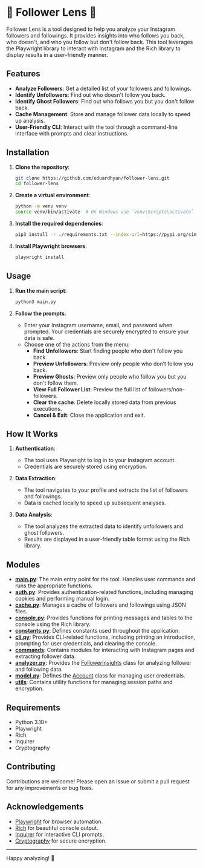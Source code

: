 # 📸 Follower Lens 📸

Follower Lens is a tool designed to help you analyze your Instagram followers and followings. It provides insights into who follows you back, who doesn't, and who you follow but don't follow back. This tool leverages the Playwright library to interact with Instagram and the Rich library to display results in a user-friendly manner.

## Features

- **Analyze Followers**: Get a detailed list of your followers and followings.
- **Identify Unfollowers**: Find out who doesn't follow you back.
- **Identify Ghost Followers**: Find out who follows you but you don't follow back.
- **Cache Management**: Store and manage follower data locally to speed up analysis.
- **User-Friendly CLI**: Interact with the tool through a command-line interface with prompts and clear instructions.

## Installation

1. **Clone the repository**:

   ```sh
   git clone https://github.com/eduardhyan/follower-lens.git
   cd follower-lens
   ```

2. **Create a virtual environment**:

   ```sh
   python -m venv venv
   source venv/bin/activate  # On Windows use `venv\Scripts\activate`
   ```

3. **Install the required dependencies**:

   ```sh
   pip3 install -r ./requirements.txt --index-url=https://pypi.org/simple
   ```

4. **Install Playwright browsers**:
   ```sh
   playwright install
   ```

## Usage

1. **Run the main script**:

   ```sh
   python3 main.py
   ```

2. **Follow the prompts**:
   - Enter your Instagram username, email, and password when prompted. Your credentials are securely encrypted to ensure your data is safe.
   - Choose one of the actions from the menu:
     - **Find Unfollowers**: Start finding people who don't follow you back.
     - **Preview Unfollowers**: Preview only people who don’t follow you back.
     - **Preview Ghosts**: Preview only people who follow you but you don't follow them.
     - **View Full Follower List**: Preview the full list of followers/non-followers.
     - **Clear the cache**: Delete locally stored data from previous executions.
     - **Cancel & Exit**: Close the application and exit.

## How It Works

1. **Authentication**:

   - The tool uses Playwright to log in to your Instagram account.
   - Credentials are securely stored using encryption.

2. **Data Extraction**:

   - The tool navigates to your profile and extracts the list of followers and followings.
   - Data is cached locally to speed up subsequent analyses.

3. **Data Analysis**:
   - The tool analyzes the extracted data to identify unfollowers and ghost followers.
   - Results are displayed in a user-friendly table format using the Rich library.

## Modules

- **[main.py](http://_vscodecontentref_/0)**: The main entry point for the tool. Handles user commands and runs the appropriate functions.
- **[auth.py](http://_vscodecontentref_/1)**: Provides authentication-related functions, including managing cookies and performing manual login.
- **[cache.py](http://_vscodecontentref_/2)**: Manages a cache of followers and followings using JSON files.
- **[console.py](http://_vscodecontentref_/3)**: Provides functions for printing messages and tables to the console using the Rich library.
- **[constants.py](http://_vscodecontentref_/4)**: Defines constants used throughout the application.
- **[cli.py](http://_vscodecontentref_/5)**: Provides CLI-related functions, including printing an introduction, prompting for user credentials, and clearing the console.
- **[commands](http://_vscodecontentref_/6)**: Contains modules for interacting with Instagram pages and extracting follower data.
- **[analyzer.py](http://_vscodecontentref_/7)**: Provides the [FollowerInsights](http://_vscodecontentref_/8) class for analyzing follower and following data.
- **[model.py](http://_vscodecontentref_/9)**: Defines the [Account](http://_vscodecontentref_/10) class for managing user credentials.
- **[utils](http://_vscodecontentref_/11)**: Contains utility functions for managing session paths and encryption.

## Requirements

- Python 3.10+
- Playwright
- Rich
- Inquirer
- Cryptography

## Contributing

Contributions are welcome! Please open an issue or submit a pull request for any improvements or bug fixes.

## Acknowledgements

- [Playwright](https://playwright.dev/) for browser automation.
- [Rich](https://rich.readthedocs.io/en/stable/) for beautiful console output.
- [Inquirer](https://pypi.org/project/inquirer/) for interactive CLI prompts.
- [Cryptography](https://cryptography.io/en/latest/) for secure encryption.

---

Happy analyzing! 📸
